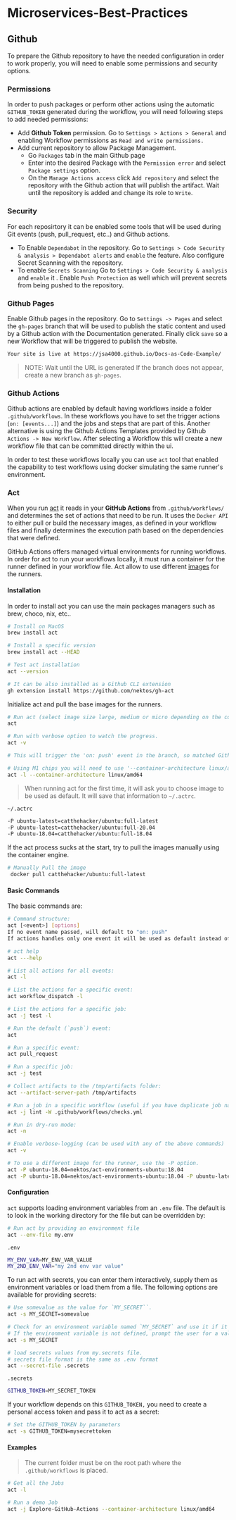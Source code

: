 # Microservices-Best-Practices

## Github

To prepare the Github repository to have the needed configuration in order to work properly, you will need to enable some permissions and security options.

### Permissions

In order to push packages or perform other actions using the automatic `GITHUB_TOKEN` generated during the workflow, you will need following steps to add needed permissions:

* Add **Github Token** permission. Go to `Settings > Actions > General` and enabling Workflow permissions as `Read and write permissions.`
* Add current repository to allow Package Management.
  * Go `Packages` tab in the main Github page
  * Enter into the desired Package with the `Permission error` and select `Package settings` option.
  * On the `Manage Actions access` click `Add repository` and select the repository with the Github action that will publish the artifact. Wait until the repository is added and change its role to `Write`.

### Security

For each reposirtory it can be enabled some tools that will be used during Git events (push, pull_request, etc..) and Github actions.

* To Enable `Dependabot` in the repository. Go to `Settings > Code Security & analysis > Dependabot alerts` and `enable` the feature.
Also configure Secret Scanning with the repository. 
* To enable `Secrets Scanning` Go to `Settings > Code Security & analysis` and `enable` it . Enable `Push Protection` as well which will prevent secrets from being pushed to the repository.

### Github Pages

Enable Github pages in the repository.
Go to `Settings -> Pages` and select the `gh-pages` branch that will be used to publish the static content and used by a Github action with the Documentation generated. Finally click `save` so a new Workflow that will be triggered to publish the website.

```txt
Your site is live at https://jsa4000.github.io/Docs-as-Code-Example/
```

> NOTE: Wait until the URL is generated If the branch does not appear, create a new branch as `gh-pages`.

### Github Actions

Github actions are enabled by default having workflows inside a folder `.github/workflows`. In these workflows you have to set the trigger actions (`on: [events...]`) and the jobs and steps that are part of this. Another alternative is using the Github Actions Templates provided by Github `Actions -> New Workflow`. After selecting a Workflow this will create a new workflow file that can be committed directly within the ui.

In order to test these workflows locally you can use `act` tool that enabled the capability to test workflows using docker simulating the same runner's environment.

### Act

When you run [act](https://github.com/nektos/act) it reads in your **GitHub Actions** from `.github/workflows/` and determines the set of actions that need to be run. It uses the `Docker API` to either pull or build the necessary images, as defined in your workflow files and finally determines the execution path based on the dependencies that were defined.

GitHub Actions offers managed virtual environments for running workflows. In order for act to run your workflows locally, it must run a container for the runner defined in your workflow file. Act allow to use different [images](https://github.com/nektos/act#runners) for the runners.

#### Installation

In order to install act you can use the main packages managers such as brew, choco, nix, etc..

```bash
# Install on MacOS
brew install act

# Install a specific version
brew install act --HEAD

# Test act installation
act --version  

# It can be also installed as a Github CLI extension
gh extension install https://github.com/nektos/gh-act
```

Initialize act and pull the base images for the runners.

```bash
# Run act (select image size large, medium or micro depending on the compatibility)
act

# Run with verbose option to watch the progress.
act -v

# This will trigger the 'on: push' event in the branch, so matched Github Actions will be triggered.

# Using M1 chips you will need to use '--container-architecture linux/amd64'
act -l --container-architecture linux/amd64

```

> When running act for the first time, it will ask you to choose image to be used as default. It will save that information to `~/.actrc`.

`~/.actrc`

```bash
-P ubuntu-latest=catthehacker/ubuntu:full-latest
-P ubuntu-latest=catthehacker/ubuntu:full-20.04
-P ubuntu-18.04=catthehacker/ubuntu:full-18.04
```

If the act process sucks at the start, try to pull the images manually using the container engine.

```bash
# Manually Pull the image
 docker pull catthehacker/ubuntu:full-latest
```

#### Basic Commands

The basic commands are:

```bash
# Command structure:
act [<event>] [options]
If no event name passed, will default to "on: push"
If actions handles only one event it will be used as default instead of "on: push"

# act help
act ---help

# List all actions for all events:
act -l

# List the actions for a specific event:
act workflow_dispatch -l

# List the actions for a specific job:
act -j test -l

# Run the default (`push`) event:
act

# Run a specific event:
act pull_request

# Run a specific job:
act -j test

# Collect artifacts to the /tmp/artifacts folder:
act --artifact-server-path /tmp/artifacts

# Run a job in a specific workflow (useful if you have duplicate job names)
act -j lint -W .github/workflows/checks.yml

# Run in dry-run mode:
act -n

# Enable verbose-logging (can be used with any of the above commands)
act -v

# To use a different image for the runner, use the -P option.
act -P ubuntu-18.04=nektos/act-environments-ubuntu:18.04
act -P ubuntu-18.04=nektos/act-environments-ubuntu:18.04 -P ubuntu-latest=ubuntu:latest -P ubuntu-16.04=node:16-buster-slim
```

#### Configuration

`act` supports loading environment variables from an `.env` file. The default is to look in the working directory for the file but can be overridden by:

```bash
# Run act by providing an environment file
act --env-file my.env
```

`.env`

```bash
MY_ENV_VAR=MY_ENV_VAR_VALUE
MY_2ND_ENV_VAR="my 2nd env var value"
```

To run act with secrets, you can enter them interactively, supply them as environment variables or load them from a file. The following options are available for providing secrets:

```bash
# Use somevalue as the value for `MY_SECRET``.
act -s MY_SECRET=somevalue

# Check for an environment variable named `MY_SECRET` and use it if it exists. 
# If the environment variable is not defined, prompt the user for a value.
act -s MY_SECRET

# load secrets values from my.secrets file.
# secrets file format is the same as .env format
act --secret-file .secrets
```

`.secrets`

```bash
GITHUB_TOKEN=MY_SECRET_TOKEN
```

If your workflow depends on this `GITHUB_TOKEN,` you need to create a personal access token and pass it to act as a secret:

```bash
# Set the GITHUB_TOKEN by parameters
act -s GITHUB_TOKEN=mysecrettoken
```

#### Examples

> The current folder must be on the root path where the `.github/workflows` is placed.

```bash
# Get all the Jobs
act -l

# Run a demo Job
act -j Explore-GitHub-Actions --container-architecture linux/amd64
```
